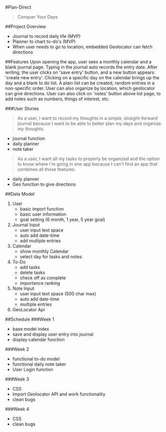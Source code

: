 #Plan-Direct
>Conquer Your Days

##Project Overview
- Journal to record daily life (MVP)
- Planner to chart to-do's (MVP)
- When user needs to go to location, embedded Geolocator can fetch directions

##Features
Upon opening the app, user sees a monthly calendar and a blank journal page. Typing in the journal auto records the entry date. After writing, the user clicks on 'save entry' button, and a new button appears: 'create new entry'.
Clicking on a specific day on the calendar brings up the day and a blank to do list. A plain list can be created, random entries in a non-specific order. User can also organize by location, which geolocator can give directions.
User can also click on 'notes' button above list page, to add notes such as numbers, things of interest, etc.

###User Stories
>As a user, I want to record my thoughts in a simple, straight-forward journal because I want to be able to better plan my days and organize my thoughts.
- journal function
- daily planner
- note taker

>As a user, I want all my tasks to properly be organized and the option to know where i'm going in one app because I can't find an app that combines all these features.
- daily planner
- Geo function to give directions

##Data Model
1. User
    - basic import function
    - basic user information
    - goal setting (6 month, 1 year, 5 year goal)
2. Journal Input
    - user input text space
    - auto add date-time
    - add multiple entries
3. Calendar
    - show monthly Calendar
    - select day for tasks and notes
4. To-Do
    - add tasks
    - delete tasks
    - check off as complete
    - importance ranking
5. Note Input
    - user input text space (500 char max)
    - auto add date-time
    - multiple entries
6. GeoLocator Api

##Schedule
###Week 1
- base model index
- save and display user entry into journal
- display calendar function

###Week 2
- functional to-do model
- functional daily note taker
- User Login function

###Week 3
- CSS
- Import Geolocator API and work functionality
- clean bugs

###Week 4
- CSS
- clean bugs